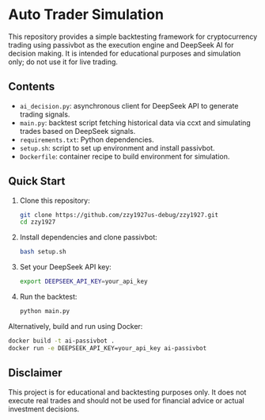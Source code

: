 # Auto Trader Simulation  

This repository provides a simple backtesting framework for cryptocurrency trading using passivbot as the execution engine and DeepSeek AI for decision making. It is intended for educational purposes and simulation only; do not use it for live trading.  

## Contents  
- `ai_decision.py`: asynchronous client for DeepSeek API to generate trading signals.  
- `main.py`: backtest script fetching historical data via ccxt and simulating trades based on DeepSeek signals.  
- `requirements.txt`: Python dependencies.  
- `setup.sh`: script to set up environment and install passivbot.  
- `Dockerfile`: container recipe to build environment for simulation.  

## Quick Start  
1. Clone this repository:  
   ```bash  
   git clone https://github.com/zzy1927us-debug/zzy1927.git  
   cd zzy1927  
   ```  
2. Install dependencies and clone passivbot:  
   ```bash  
   bash setup.sh  
   ```  
3. Set your DeepSeek API key:  
   ```bash  
   export DEEPSEEK_API_KEY=your_api_key  
   ```  
4. Run the backtest:  
   ```bash  
   python main.py  
   ```  

Alternatively, build and run using Docker:  
```bash  
docker build -t ai-passivbot .  
docker run -e DEEPSEEK_API_KEY=your_api_key ai-passivbot  
```  

## Disclaimer  
This project is for educational and backtesting purposes only. It does not execute real trades and should not be used for financial advice or actual investment decisions.
